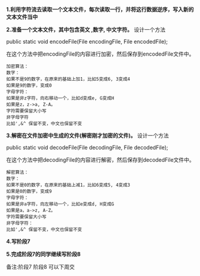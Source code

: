 

**1.利用字符流去读取一个文本文件，每次读取一行，并将这行数据逆序，写入新的文本文件当中**



**2.准备一个文本文件，其中包含英文 ,数字,  中文字符。**
设计一个方法

public static void encodeFile(File encodingFile, File encodedFile);

在这个方法中把encodingFile的内容进行加密，然后保存到encodedFile文件中。

```
加密算法：
数字：
如果不是9的数字，在原来的基础上加1，比如5变成6, 3变成4
如果是9的数字，变成0
字母字符：
如果是非z字符，向右移动一个，比如d变成e, G变成H
如果是z，z->a, Z-A。
字符需要保留大小写
非字母字符
比如',&^ 保留不变，中文也保留不变
```



**3.解密在文件加密中生成的文件(解密刚才加密的文件)。**
设计一个方法

public static void decodeFile(File decodingFile, File decodedFile);

在这个方法中把decodingFile的内容进行解密，然后保存到decodedFile文件中。

```
解密算法：
数字：
如果不是0的数字，在原来的基础上减1，比如6变成5, 4变成3
如果是0的数字，变成9
字母字符：
如果是非a字符，向左移动一个，比如e变成d, H变成G
如果是a，a->z, A-Z。
字符需要保留大小写
非字母字符：
比如',&^ 保留不变，中文也保留不变
```



**4.写阶段7**





**5.完成阶段7的同学继续写阶段8**



备注:阶段7  阶段8 可以下周交

